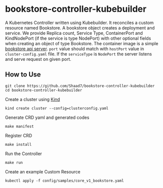 # bookstore-controller-kubebuilder

A Kubernetes Controller written using Kubebuilder. It reconciles a custom resource named Bookstore. A bookstore
object creates a deployment and service. We provide Replica count, Service Type, ContainerPort and
KindNodePort (if the service is type NodePort) with
other optional fields when creating an object of type Bookstore. The container image is a simple
[bookstore api server](https://github.com/Shaad7/bookstore-api-server). `port` value should match with `hostPort`
value in `cluster-config.yaml` file. If the `serviceType` is `NodePort` the server listens and  serve request on given port. 

## How to Use
```shell
git clone https://github.com/Shaad7/bookstore-controller-kubebuilder
cd bookstore-controller-kubebuilder
```

Create a cluster using  [Kind](https://kind.sigs.k8s.io/docs/user/quick-start/#installation)
```shell
kind create cluster --config=clusterconfig.yaml 
```

Generate CRD yaml and generated codes
```shell
make manifest
```

Register CRD
```shell
make install
```

Run the Controller
```shell
make run 
```
Create an example Custom Resource
```shell
kubectl apply -f config/samples/core_v1_bookstore.yaml 
```

